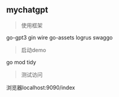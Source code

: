 ## mychatgpt

>使用框架<br>

go-gpt3
gin
wire
go-assets
logrus
swaggo

>启动demo<br>

go mod tidy<br>

>测试访问<br>

浏览器localhost:9090/index<br>